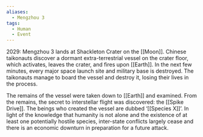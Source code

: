 ```yaml
---
aliases:
  - Mengzhou 3
tags:
  - Human
  - Event
---
```

2029: Mengzhou 3 lands at Shackleton Crater on the [[Moon]]. Chinese taikonauts discover a dormant extra-terrestrial vessel on the crater floor, which activates, leaves the crater, and fires upon [[Earth]]. In the next few minutes, every major space launch site and military base is destroyed. The taikonauts manage to board the vessel and destroy it, losing their lives in the process.

The remains of the vessel were taken down to [[Earth]] and examined. From the remains, the secret to interstellar flight was discovered: the [[Spike Drive]]. The beings who created the vessel are dubbed ‘[[Species X]]’. In light of the knowledge that humanity is not alone and the existence of at least one potentially hostile species, inter-state conflicts largely cease and there is an economic downturn in preparation for a future attack.